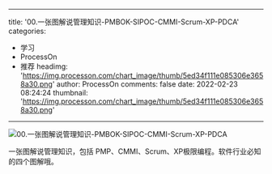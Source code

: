 
---
title: '00.一张图解说管理知识-PMBOK-SIPOC-CMMI-Scrum-XP-PDCA'
categories: 
 - 学习
 - ProcessOn
 - 推荐
headimg: 'https://img.processon.com/chart_image/thumb/5ed34f111e085306e3658a30.png'
author: ProcessOn
comments: false
date: 2022-02-23 08:24:24
thumbnail: 'https://img.processon.com/chart_image/thumb/5ed34f111e085306e3658a30.png'
---

<div>   
<img class="thumb" alt="00.一张图解说管理知识-PMBOK-SIPOC-CMMI-Scrum-XP-PDCA" src="https://img.processon.com/chart_image/thumb/5ed34f111e085306e3658a30.png" referrerpolicy="no-referrer">
<p>一张图解说管理知识，包括 PMP、CMMI、Scrum、XP极限编程。软件行业必知的四个图解哦。</p>  
</div>
            